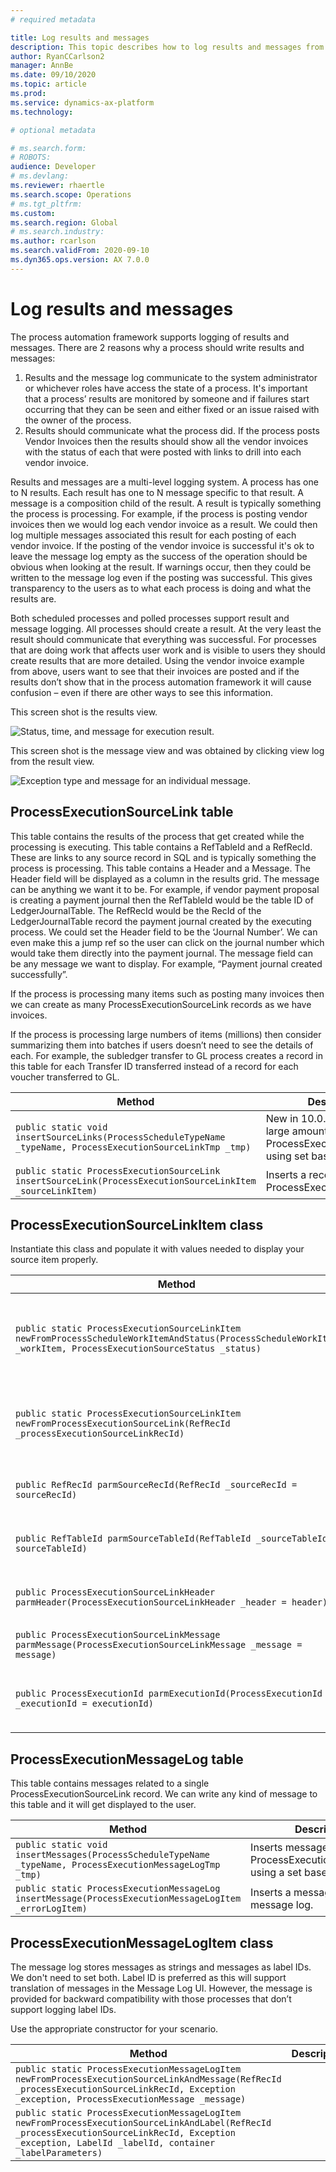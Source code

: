 ```yaml
---
# required metadata

title: Log results and messages
description: This topic describes how to log results and messages from process automation.
author: RyanCCarlson2
manager: AnnBe
ms.date: 09/10/2020
ms.topic: article
ms.prod: 
ms.service: dynamics-ax-platform
ms.technology: 

# optional metadata

# ms.search.form: 
# ROBOTS: 
audience: Developer
# ms.devlang: 
ms.reviewer: rhaertle
ms.search.scope: Operations
# ms.tgt_pltfrm: 
ms.custom:
ms.search.region: Global
# ms.search.industry: 
ms.author: rcarlson
ms.search.validFrom: 2020-09-10
ms.dyn365.ops.version: AX 7.0.0
---
```


# Log results and messages

The process automation framework supports logging of results and messages. There are 2 reasons why a process should write results and messages:

1. Results and the message log communicate to the system administrator or whichever roles have access the state of a process. It's important that a process’ results are monitored by someone and if failures start occurring that they can be seen and either fixed or an issue raised with the owner of the process.
2. Results should communicate what the process did. If the process posts Vendor Invoices then the results should show all the vendor invoices with the status of each that were posted with links to drill into each vendor invoice.

Results and messages are a multi-level logging system. A process has one to N results. Each result has one to N message specific to that result. A message is a composition child of the result. A result is typically something the process is processing. For example, if the process is posting vendor invoices then we would log each vendor invoice as a result. We could then log multiple messages associated this result for each posting of each vendor invoice. If the posting of the vendor invoice is successful it's ok to leave the message log empty as the success of the operation should be obvious when looking at the result. If warnings occur, then they could be written to the message log even if the posting was successful. This gives transparency to the users as to what each process is doing and what the results are.

Both scheduled processes and polled processes support result and message logging. All processes should create a result. At the very least the result should communicate that everything was successful. For processes that are doing work that affects user work and is visible to users they should create results that are more detailed. Using the vendor invoice example from above, users want to see that their invoices are posted and if the results don’t show that in the process automation framework it will cause confusion – even if there are other ways to see this information.

This screen shot is the results view.

![Status, time, and message for execution result.](media/execution-results.png)

This screen shot is the message view and was obtained by clicking view log from the result view.

![Exception type and message for an individual message.](media/execution-message-log.png)

## ProcessExecutionSourceLink table

This table contains the results of the process that get created while the processing is executing. This table contains a RefTableId and a RefRecId. These are links to any source record in SQL and is typically something the process is processing. This table contains a Header and a Message. The Header field will be displayed as a column in the results grid. The message can be anything we want it to be. For example, if vendor payment proposal is creating a payment journal then the RefTableId would be the table ID of LedgerJournalTable. The RefRecId would be the RecId of the LedgerJournalTable record the payment journal created by the executing process. We could set the Header field to be the ‘Journal Number’. We can even make this a jump ref so the user can click on the journal number which would take them directly into the payment journal. The message field can be any message we want to display. For example, “Payment journal created successfully”.

If the process is processing many items such as posting many invoices then we can create as many ProcessExecutionSourceLink records as we have invoices.

If the process is processing large numbers of items (millions) then consider summarizing them into batches if users doesn’t need to see the details of each. For example, the subledger transfer to GL process creates a record in this table for each Transfer ID transferred instead of a record for each voucher transferred to GL.

Method | Description
---|---
`public static void insertSourceLinks(ProcessScheduleTypeName _typeName, ProcessExecutionSourceLinkTmp _tmp)` | New in 10.0.14. Inserts a large amount of results into ProcessExecutionSourceLink using set based insert.
`public static ProcessExecutionSourceLink insertSourceLink(ProcessExecutionSourceLinkItem _sourceLinkItem)` | Inserts a record in ProcessExecutionSourceLink.

## ProcessExecutionSourceLinkItem class

Instantiate this class and populate it with values needed to display your source item properly.

Method | Description
---|---
`public static ProcessExecutionSourceLinkItem newFromProcessScheduleWorkItemAndStatus(ProcessScheduleWorkItem _workItem, ProcessExecutionSourceStatus _status)` | Use this constructor to create an instance of ProcessExecutionSourceLinkItem. This will initialize many of the required fields from the ProcessScheduleWorkItem properly.
`public static ProcessExecutionSourceLinkItem newFromProcessExecutionSourceLink(RefRecId _processExecutionSourceLinkRecId)` | Constructs an instance of ProcessExecutionSourceLinkItem initializing the instance using the specified record ID of a ProcessExecutionSourceLink record.
`public RefRecId parmSourceRecId(RefRecId _sourceRecId = sourceRecId)` | Set the record ID of the source record. For example, this could be the record ID of the Vendor Invoice header table.
`public RefTableId parmSourceTableId(RefTableId _sourceTableId = sourceTableId)` | Set the table ID of the source table. For example, this could be the table ID of the Vendor Invoice header table.
`public ProcessExecutionSourceLinkHeader parmHeader(ProcessExecutionSourceLinkHeader _header = header)` | Set the value for the header field. For Vendor Invoice posting example, this maybe the invoice number.
`public ProcessExecutionSourceLinkMessage parmMessage(ProcessExecutionSourceLinkMessage _message = message)` | Set the message. This could be something like ‘Posting successful’.
`public ProcessExecutionId parmExecutionId(ProcessExecutionId _executionId = executionId)` | Sets the execution ID. This was provided via ProcessScheduleWorkItem in the ProcessAutomationTask interface implementation.

## ProcessExecutionMessageLog table

This table contains messages related to a single ProcessExecutionSourceLink record. We can write any kind of message to this table and it will get displayed to the user.

Method | Description
---|---
`public static void insertMessages(ProcessScheduleTypeName _typeName, ProcessExecutionMessageLogTmp _tmp)` | Inserts messages into the ProcessExecutionMessageLog using a set based insert.
`public static ProcessExecutionMessageLog insertMessage(ProcessExecutionMessageLogItem _errorLogItem)` | Inserts a message into the message log.

## ProcessExecutionMessageLogItem class

The message log stores messages as strings and messages as label IDs. We don't need to set both. Label ID is preferred as this will support translation of messages in the Message Log UI. However, the message is provided for backward compatibility with those processes that don’t support logging label IDs.

Use the appropriate constructor for your scenario.

Method | Description
---|---
`public static ProcessExecutionMessageLogItem newFromProcessExecutionSourceLinkAndMessage(RefRecId _processExecutionSourceLinkRecId, Exception _exception, ProcessExecutionMessage _message)` |
`public static ProcessExecutionMessageLogItem newFromProcessExecutionSourceLinkAndLabel(RefRecId _processExecutionSourceLinkRecId, Exception _exception, LabelId _labelId, container _labelParameters)` |
